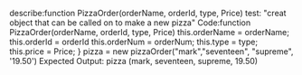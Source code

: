 describe:function PizzaOrder(orderName, orderId, type, Price)
test: "creat object that can be called on to make a new pizza"
Code:function PizzaOrder(orderName, orderId, type, Price)
  this.orderName = orderName;
  this.orderId = orderId
  this.orderNum = orderNum;
  this.type = type;
  this.price = Price;
}
pizza = new pizzaOrder("mark","seventeen", "supreme", '19.50')
Expected Output: pizza (mark, seventeen, supreme, 19.50)